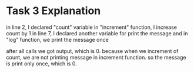 <h1>Task 3 Explanation </h1>

<p>
  in line 2, I declared "count" variable
  in "increment" function, I increase count by 1
  in line 7, I declared another variable for print the message
  and in "log" function, we print the message once
  
  after all calls we got output, which is 0.
  because when we increment of count, we are not printing message in increment function.
  so the message is print only once, which is 0.
</p>
